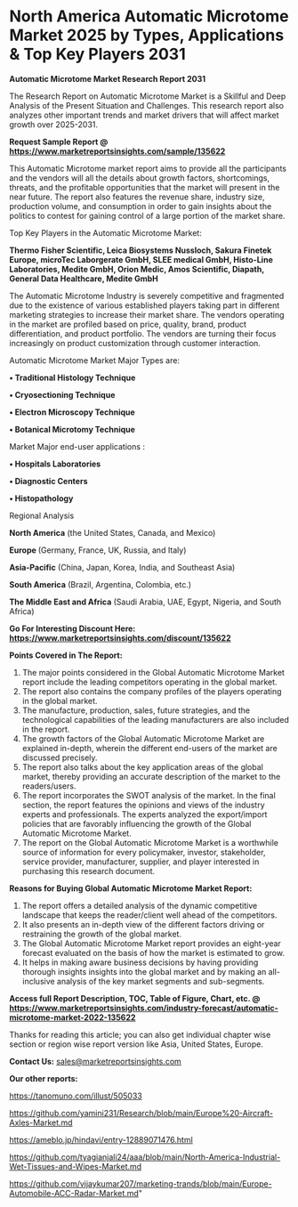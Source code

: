 # North America Automatic Microtome Market 2025 by Types, Applications & Top Key Players 2031

<strong>Automatic Microtome Market Research Report 2031</strong>

The Research Report on Automatic Microtome Market is a Skillful and Deep Analysis of the Present Situation and Challenges. This research report also analyzes other important trends and market drivers that will affect market growth over 2025-2031.

<strong>Request Sample Report @ <a href=https://www.marketreportsinsights.com/sample/135622>https://www.marketreportsinsights.com/sample/135622</a></strong>

This Automatic Microtome market report aims to provide all the participants and the vendors will all the details about growth factors, shortcomings, threats, and the profitable opportunities that the market will present in the near future. The report also features the revenue share, industry size, production volume, and consumption in order to gain insights about the politics to contest for gaining control of a large portion of the market share.

Top Key Players in the Automatic Microtome Market:

<strong>Thermo Fisher Scientific, Leica Biosystems Nussloch, Sakura Finetek Europe, microTec Laborgerate GmbH, SLEE medical GmbH, Histo-Line Laboratories, Medite GmbH, Orion Medic, Amos Scientific, Diapath, General Data Healthcare, Medite GmbH</strong>

The Automatic Microtome Industry is severely competitive and fragmented due to the existence of various established players taking part in different marketing strategies to increase their market share. The vendors operating in the market are profiled based on price, quality, brand, product differentiation, and product portfolio. The vendors are turning their focus increasingly on product customization through customer interaction.

Automatic Microtome Market Major Types are:

<strong>• Traditional Histology Technique

• Cryosectioning Technique

• Electron Microscopy Technique

• Botanical Microtomy Technique</strong>

Market Major end-user applications :

<strong>• Hospitals Laboratories

• Diagnostic Centers

• Histopathology</strong>

Regional Analysis

</u><strong><b>North America</b></strong> (the United States, Canada, and Mexico)

<strong><b>Europe </b></strong>(Germany, France, UK, Russia, and Italy)

<strong><b>Asia-Pacific</b></strong> (China, Japan, Korea, India, and Southeast Asia)

<strong><b>South America</b></strong> (Brazil, Argentina, Colombia, etc.)

<strong><b>The Middle East and Africa</b></strong> (Saudi Arabia, UAE, Egypt, Nigeria, and South Africa)

<strong>Go For Interesting Discount Here: <a href=https://www.marketreportsinsights.com/discount/135622>https://www.marketreportsinsights.com/discount/135622</a></strong>

<strong>Points Covered in The Report:</strong>
<ol>
  <li>The major points considered in the Global Automatic Microtome Market report include the leading competitors operating in the global market.</li>
  <li>The report also contains the company profiles of the players operating in the global market.</li>
  <li>The manufacture, production, sales, future strategies, and the technological capabilities of the leading manufacturers are also included in the report.</li>
  <li>The growth factors of the Global Automatic Microtome Market are explained in-depth, wherein the different end-users of the market are discussed precisely.</li>
  <li>The report also talks about the key application areas of the global market, thereby providing an accurate description of the market to the readers/users.</li>
  <li>The report incorporates the SWOT analysis of the market. In the final section, the report features the opinions and views of the industry experts and professionals. The experts analyzed the export/import policies that are favorably influencing the growth of the Global Automatic Microtome Market.</li>
  <li>The report on the Global Automatic Microtome Market is a worthwhile source of information for every policymaker, investor, stakeholder, service provider, manufacturer, supplier, and player interested in purchasing this research document.</li>
</ol>
<strong>Reasons for Buying Global Automatic Microtome Market Report:</strong>

<ol>
  <li>The report offers a detailed analysis of the dynamic competitive landscape that keeps the reader/client well ahead of the competitors.</li>
  <li>It also presents an in-depth view of the different factors driving or restraining the growth of the global market.</li>
  <li>The Global Automatic Microtome Market report provides an eight-year forecast evaluated on the basis of how the market is estimated to grow.</li>
  <li>It helps in making aware business decisions by having providing thorough insights insights into the global market and by making an all-inclusive analysis of the key market segments and sub-segments.</li>
</ol>
<strong>Access full Report Description, TOC, Table of Figure, Chart, etc. @ <a href=https://www.marketreportsinsights.com/industry-forecast/automatic-microtome-market-2022-135622>https://www.marketreportsinsights.com/industry-forecast/automatic-microtome-market-2022-135622</a></strong>


Thanks for reading this article; you can also get individual chapter wise section or region wise report version like Asia, United States, Europe.

<strong>Contact Us:</strong>
sales@marketreportsinsights.com

<strong>Our other reports:</strong>

<a href=https://tanomuno.com/illust/505033>https://tanomuno.com/illust/505033</a>

<a href=https://github.com/yamini231/Research/blob/main/Europe%20-Aircraft-Axles-Market.md>https://github.com/yamini231/Research/blob/main/Europe%20-Aircraft-Axles-Market.md</a>

<a href=https://ameblo.jp/hindavi/entry-12889071476.html>https://ameblo.jp/hindavi/entry-12889071476.html</a>

<a href=https://github.com/tyagianjali24/aaa/blob/main/North-America-Industrial-Wet-Tissues-and-Wipes-Market.md>https://github.com/tyagianjali24/aaa/blob/main/North-America-Industrial-Wet-Tissues-and-Wipes-Market.md</a>

<a href=https://github.com/vijaykumar207/marketing-trands/blob/main/Europe-Automobile-ACC-Radar-Market.md>https://github.com/vijaykumar207/marketing-trands/blob/main/Europe-Automobile-ACC-Radar-Market.md</a>"
